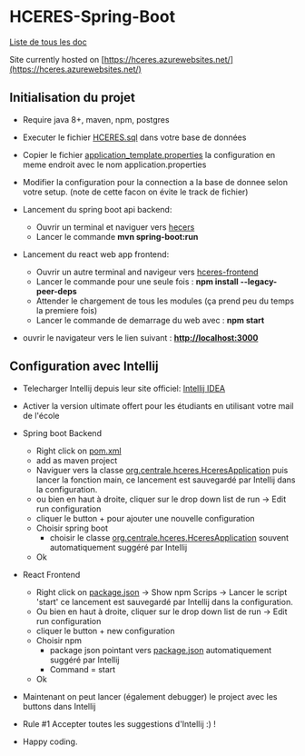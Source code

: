 # HCERES-Spring-Boot

[Liste de tous les doc](doc/README.md)

Site currently hosted on [https://hceres.azurewebsites.net/](https://hceres.azurewebsites.net/)

## Initialisation du projet

* Require java 8+, maven, npm, postgres
* Executer le fichier [HCERES.sql](hceres/src/main/SQLdata/HCERES.sql) dans votre base de données
* Copier le fichier [application_template.properties](hceres/src/main/resources/application_template.properties)
  la configuration en meme endroit avec le nom application.properties
* Modifier la configuration pour la connection a la base de donnee selon votre setup.
  (note de cette facon on évite le track de fichier)

* Lancement du spring boot api backend:
    - Ouvrir un terminal et naviguer vers [hecers](hceres)
    - Lancer le commande **mvn spring-boot:run**

* Lancement du react web app frontend:
    - Ouvrir un autre terminal and navigeur vers [hceres\-frontend](hceres-frontend)
    - Lancer le commande pour une seule fois : **npm install --legacy-peer-deps**
    - Attender le chargement de tous les modules (ça prend peu du temps la premiere fois)
    - Lancer le commande de demarrage du web avec : **npm start**

* ouvrir le navigateur vers le lien suivant : **[http://localhost:3000](http://localhost:3000)**

## Configuration avec Intellij

* Telecharger Intellij depuis leur site
  officiel: [Intellij IDEA](https://www.jetbrains.com/idea/download/#section=windows)

* Activer la version ultimate offert pour les étudiants en utilisant votre mail de l'école

* Spring boot Backend
    - Right click on [pom.xml](hceres/pom.xml)
    - add as maven project
    - Naviguer vers la classe [org.centrale.hceres.HceresApplication](hceres/src/main/java/org/centrale/hceres/HceresApplication.java) 
  puis lancer la fonction main, ce lancement est sauvegardé par Intellij dans la configuration.
    - ou bien en haut à droite, cliquer sur le drop down list de run → Edit run configuration
    - cliquer le button + pour ajouter une nouvelle configuration
    - Choisir spring boot
        - choisir le
          classe [org.centrale.hceres.HceresApplication](hceres/src/main/java/org/centrale/hceres/HceresApplication.java)
          souvent automatiquement suggéré par Intellij
    - Ok

* React Frontend
    - Right click on [package.json](hceres-frontend/package.json) → Show npm Scrips → Lancer le script 'start'
      ce lancement est sauvegardé par Intellij dans la configuration.
    - Ou bien en haut à droite, cliquer sur le drop down list de run → Edit run configuration
    - cliquer le button + new configuration
    - Choisir npm
        - package json pointant vers [package.json](hceres-frontend/package.json) automatiquement suggéré par Intellij
        - Command = start
    - Ok
* Maintenant on peut lancer (également debugger) le project avec les buttons dans Intellij

* Rule #1 Accepter toutes les suggestions d'Intellij :) !
* Happy coding.
